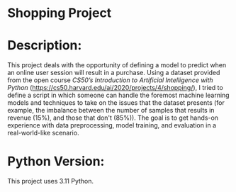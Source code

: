 # Shopping Project

# Description:
This project deals with the opportunity of defining a model to predict when an online user session will result in a purchase.
Using a dataset provided from the open course _CS50’s Introduction to Artificial Intelligence with Python_ (https://cs50.harvard.edu/ai/2020/projects/4/shopping/), I tried to define a script in which someone can handle the foremost machine learning models and techniques to take on the issues that the dataset presents (for example, the imbalance between the number of samples that results in revenue (15%), and those that don't (85%)).
The goal is to get hands-on experience with data preprocessing, model training, and evaluation in a real-world-like scenario.

# Python Version: 
This project uses 3.11 Python.


